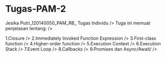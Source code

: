 # Tugas-PAM-2
Jesika Putri_120140050_PAM_RB_ Tugas Individu />
Tuga ini memuat penjelasan tentang:  />

1.Closure  />
2.Immediately Invoked Function Expression  />
3.First-class function  />
4.Higher-order function  />
5.Execution Context  />
6.Execution Stack  />
7.Event Loop  />
8.Callbacks  />
9.Promises dan Async/Await/  />


